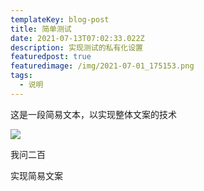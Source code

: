```yaml
---
templateKey: blog-post
title: 简单测试
date: 2021-07-13T07:02:33.022Z
description: 实现测试的私有化设置
featuredpost: true
featuredimage: /img/2021-07-01_175153.png
tags:
  - 说明
---
```

这是一段简易文本，以实现整体文案的技术

![](/img/2021-07-01_175153.png)

我问二百

实现简易文案